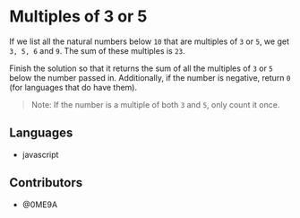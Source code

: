 # Multiples of 3 or 5

If we list all the natural numbers below `10` that are multiples of `3` or `5`, we get `3, 5, 6` and `9`. The sum of these multiples is `23`.

Finish the solution so that it returns the sum of all the multiples of `3` or `5` below the number passed in. Additionally, if the number is negative, return `0` (for languages that do have them).

> Note: If the number is a multiple of both `3` and `5`, only count it once.

## Languages

- javascript

## Contributors

- @0ME9A
